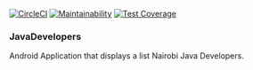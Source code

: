 [![CircleCI](https://circleci.com/gh/kelvinwm/java-developers/tree/ch-add-circleci-codeclimate-155738450.svg?style=svg)](https://circleci.com/gh/kelvinwm/java-developers/tree/ch-add-circleci-codeclimate-155738450)
[![Maintainability](https://api.codeclimate.com/v1/badges/d5d6e96eb5d454a94eaa/maintainability)](https://codeclimate.com/github/kelvinwm/java-developers/maintainability)
[![Test Coverage](https://api.codeclimate.com/v1/badges/d5d6e96eb5d454a94eaa/test_coverage)](https://codeclimate.com/github/kelvinwm/java-developers/test_coverage)

### JavaDevelopers

Android Application that displays a list Nairobi Java Developers.
